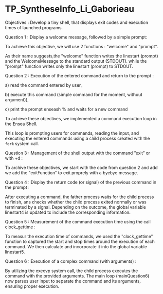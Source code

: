 # TP_SyntheseInfo_Li_Gaborieau

Objectives : Develop a tiny shell, that displays exit codes and execution times of launched programs.

Question 1 : 
Display a welcome message, followed by a simple prompt: 

To achieve this objective, we will use 2 functions : "welcome" and "prompt". 

As their name suggests,the "welcome" function writes the linestart (prompt) and the WelcomeMessage to the standard output (STDOUT). while the "prompt" function writes only the linestart (prompt) to STDOUT. 


Question 2 : Execution of the entered command and return to the prompt : 

a) read the command entered by user,

b) execute this command (simple command for the moment, without argument)), 

c) print the prompt enseash % and waits for a new command


To achieve these objectives, we implemented a command execution loop in the Ensea Shell. 

This loop is prompting users for commands, reading the input, and executing the entered commands using a child process created with the `fork` system call. 


Question 3 : Management of the shell output with the command ”exit” or with <ctrl>+d : 

To archive these objectives, we start with the code from question 2 and add we add the "exitFunction" to exit proprely with a byebye message. 


Question 4 : Display the return code (or signal) of the previous command in the prompt :

After executing a command, the father process waits for the child process to finish, ans checks whether the child process exited normally or was terminated by a signal. 
Depending on the outcome, the global variable linestart4 is updated to include the corresponding information.


Question 5 : Measurement of the command execution time using the call clock_gettime :

To measur the execution time of commands, we used the "clock_gettime" function to captured the start and stop times around the execution of each command. 
We then calculate and incorporate it into the global variable linestart5. 


Question 6 : Execution of a complex command (with arguments) : 

By utilizing the execvp system call, the child process executes the command with the provided arguments. 
The main loop (mainQuestion6) now parses user input to separate the command and its arguments, ensuring proper execution. 




